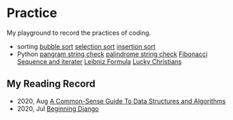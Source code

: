 # Practice
My playground to record the practices of coding.

- sorting
  [bubble sort](https://github.com/Jo-Minken/Practice/blob/master/sorting/01%20bubble%20sort.py)
  [selection sort](https://github.com/Jo-Minken/Practice/blob/master/sorting/02%20selection%20sort.py)
  [insertion sort](https://github.com/Jo-Minken/Practice/blob/master/sorting/03%20insertion%20sort.py)
- Python
  [pangram string check](https://github.com/Jo-Minken/Practice/blob/master/Python/pangram.py)
  [palindrome string check](https://github.com/Jo-Minken/Practice/blob/master/Python/palindrome%20check.py)
  [Fibonacci Sequence and iterater](https://github.com/Jo-Minken/Practice/blob/master/Python/Fibonacci%20Sequence.py)
  [Leibniz Formula](https://github.com/Jo-Minken/Practice/blob/master/Python/Leibniz%20Formula.py)
  [Lucky Christians](https://github.com/Jo-Minken/Practice/blob/master/Python/Lucky%20Christians.py)

## My Reading Record
- 2020, Aug [A Common-Sense Guide To Data Structures and Algorithms](https://www.goodreads.com/book/show/34695800)
- 2020, Jul [Beginning Django](https://www.goodreads.com/book/show/34569763)

